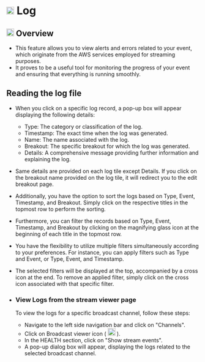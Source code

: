 # <img src="https://raw.githubusercontent.com/FortAwesome/Font-Awesome/6.x/svgs/solid/flag.svg" width="20" height="20"> Log

## <img src="https://raw.githubusercontent.com/FortAwesome/Font-Awesome/6.x/svgs/solid/magnifying-glass-chart.svg" width="20" height="20"> Overview
- This feature allows you to view alerts and errors related to your event, which originate from the AWS services employed for streaming purposes.
- It proves to be a useful tool for monitoring the progress of your event and ensuring that everything is running smoothly.

## Reading the log file
- When you click on a specific log record, a pop-up box will appear displaying the following details:
    - Type: The category or classification of the log.
    - Timestamp: The exact time when the log was generated.
    - Name: The name associated with the log.
    - Breakout: The specific breakout for which the log was generated.
    - Details: A comprehensive message providing further information and explaining the log.

- Same details are provided on each log tile except Details. If you click on the breakout name provided on the log tile, it will redirect you to the edit breakout page.
- Additionally, you have the option to sort the logs based on Type, Event, Timestamp, and Breakout. Simply click on the respective titles in the topmost row to perform the sorting. 
- Furthermore, you can filter the records based on Type, Event, Timestamp, and Breakout by clicking on the magnifying glass icon at the beginning of each title in the topmost row. 
- You have the flexibility to utilize multiple filters simultaneously according to your preferences. For instance, you can apply filters such as Type and Event, or Type, Event, and Timestamp.
- The selected filters will be displayed at the top, accompanied by a cross icon at the end. To remove an applied filter, simply click on the cross icon associated with that specific filter.

- ### View Logs from the stream viewer page 
    To view the logs for a specific broadcast channel, follow these steps:
    - Navigate to the left side navigation bar and click on "Channels".
    - Click on Broadcast viewer icon ( <img src="https://raw.githubusercontent.com/FortAwesome/Font-Awesome/6.x/svgs/solid/video.svg" width="20" height="20"> ).
    - In the HEALTH section, click on "Show stream events".
    - A pop-up dialog box will appear, displaying the logs related to the selected broadcast channel.
